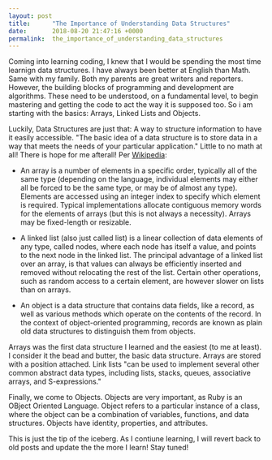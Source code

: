 ```yaml
---
layout: post
title:      "The Importance of Understanding Data Structures"
date:       2018-08-20 21:47:16 +0000
permalink:  the_importance_of_understanding_data_structures
---
```


Coming into learning coding, I knew that I would be spending the most time learnign data structures. I have always been better at English than Math. Same with my family. Both my parents are great writers and reporters. However, the building blocks of programming and development are algorithms. These need to be understood, on a fundamental level, to begin mastering and getting the code to act the way it is supposed too. So i am starting with the basics: Arrays, Linked Lists and Objects.

Luckily, Data Structures are just that: A way to structure information to have it easily accessible. "The basic idea of a data structure is to store data in a way that meets the needs of your particular application." Little to no math at all! There is hope for me afterall! Per [Wikipedia](http://https://en.wikipedia.org/wiki/Data_structure#Examples):

* An array is a number of elements in a specific order, typically all of the same type (depending on the language, individual elements may either all be forced to be the same type, or may be of almost any type). Elements are accessed using an integer index to specify which element is required. Typical implementations allocate contiguous memory words for the elements of arrays (but this is not always a necessity). Arrays may be fixed-length or resizable.

* A linked list (also just called list) is a linear collection of data elements of any type, called nodes, where each node has itself a value, and points to the next node in the linked list. The principal advantage of a linked list over an array, is that values can always be efficiently inserted and removed without relocating the rest of the list. Certain other operations, such as random access to a certain element, are however slower on lists than on arrays.

* An object is a data structure that contains data fields, like a record, as well as various methods which operate on the contents of the record. In the context of object-oriented programming, records are known as plain old data structures to distinguish them from objects.

Arrays was the first data structure I learned and the easiest (to me at least). I consider it the bead and butter, the basic data structure. Arrays are stored with a position attached. Link lists "can be used to implement several other common abstract data types, including lists, stacks, queues, associative arrays, and S-expressions."

Finally, we come to Objects. Objects are very important, as Ruby is an OBject Oriented Language. Object refers to a particular instance of a class, where the object can be a combination of variables, functions, and data structures. Objects have  identity, properties, and attributes.

This is just the tip of the iceberg. As I contiune learning, I will revert back to old posts and update the the more I learn! Stay tuned!


